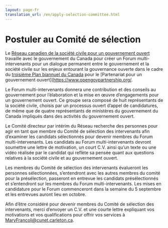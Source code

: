 ```yaml
---
layout: page-fr
translation_url: /en/apply-selection-committee.html
---
```

# Postuler au Comité de sélection

Le [Réseau canadien de la société civile pour un gouvernement ouvert](http://www.opengovdialogue.ca/fr/) travaille avec le gouvernement du Canada pour créer un Forum multi-intervenants pour un dialogue permanent entre le gouvernement et la société civile sur les enjeux entourant la gouvernance ouverte dans le cadre du [troisième Plan biannuel du Canada](http://ouvert.canada.ca/fr/contenu/troisieme-plan-biannuel-partenariat-gouvernement-ouvert) pour le [Partenariat pour un gouvernement ouvert](https://www.opengovpartnership.org/.

Le Forum multi-intervenants donnera une contribution et des conseils au gouvernement pour l’élaboration et la mise en œuvre d’engagements pour un gouvernement ouvert. Ce groupe sera composé de huit représentants de la société civile, choisis par un processus ouvert d’appel de candidatures, de même que de quatre représentants de ministères du gouvernement du Canada impliqués dans des activités du gouvernement ouvert.

Le Comité directeur par intérim du Réseau recherche des personnes pour agir en tant que membre du Comité de sélection des intervenants afin d’examiner les candidats sélectionnés pour devenir membres du Forum multi-intervenants. Les candidats au Forum multi-intervenants devront soumettre une lettre de motivation, un court C.V. ainsi qu’un texte ou une vidéo réalisée par le candidat qui reflète sa pensée quant aux questions relatives à la société civile et au gouvernement ouvert.

Les membres du Comité de sélection des intervenants évalueront les personnes sélectionnées, s’entendront avec les autres membres du comité pour la présélection, passeront en entrevue les candidats présélectionnés et s’entendront sur les membres du Forum multi-intervenants. Les mises en candidature pour le Forum commenceront dans la semaine du 5 septembre et les entrevues auront lieu en octobre.

Afin d’être considéré pour devenir membres du Comité de sélection des intervenants, merci d’envoyer un C.V. et une courte lettre expliquant vos motivations et vos qualifications pour offrir vos services à [MaryFrancoli@cunet.carleton.ca](mailto:MaryFrancoli@cunet.carleton.ca).
